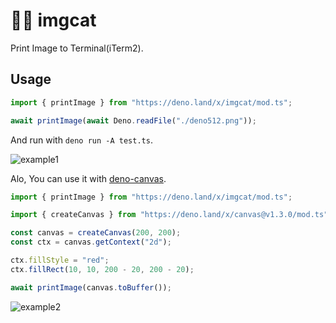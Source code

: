 # 🦕🥞 imgcat

Print Image to Terminal(iTerm2).

## Usage

```typescript
import { printImage } from "https://deno.land/x/imgcat/mod.ts";

await printImage(await Deno.readFile("./deno512.png"));
```

And run with `deno run -A test.ts`.

![example1](https://user-images.githubusercontent.com/4086535/132720680-202d2840-af68-4df1-ab06-f0675b41afd4.png)

Alo, You can use it with [deno-canvas](https://deno.land/x/canvas@v1.3.0).

```typescript
import { printImage } from "https://deno.land/x/imgcat/mod.ts";

import { createCanvas } from "https://deno.land/x/canvas@v1.3.0/mod.ts";

const canvas = createCanvas(200, 200);
const ctx = canvas.getContext("2d");

ctx.fillStyle = "red";
ctx.fillRect(10, 10, 200 - 20, 200 - 20);

await printImage(canvas.toBuffer());
```

![example2](https://user-images.githubusercontent.com/4086535/132720734-e9094cce-55ad-4177-98b8-6af2c87978cb.png)
